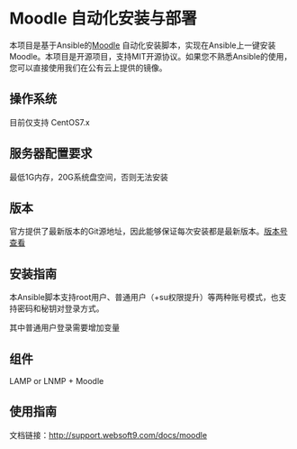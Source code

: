 # Moodle 自动化安装与部署

本项目是基于Ansible的[Moodle](https://moodle.org/) 自动化安装脚本，实现在Ansible上一键安装 Moodle。本项目是开源项目，支持MIT开源协议。如果您不熟悉Ansible的使用，您可以直接使用我们在公有云上提供的镜像。

## 操作系统

目前仅支持 CentOS7.x

## 服务器配置要求

最低1G内存，20G系统盘空间，否则无法安装

## 版本

官方提供了最新版本的Git源地址，因此能够保证每次安装都是最新版本。[版本号查看](git://git.moodle.org/moodle.git)

## 安装指南

本Ansible脚本支持root用户、普通用户（+su权限提升）等两种账号模式，也支持密码和秘钥对登录方式。

其中普通用户登录需要增加变量

## 组件

LAMP or LNMP + Moodle

## 使用指南

文档链接：http://support.websoft9.com/docs/moodle